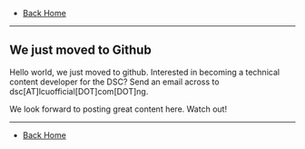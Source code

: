 * [Back Home](../README.md)

- - -

## We just moved to Github

Hello world, we just moved to github. Interested in becoming a technical content developer for the DSC? Send an email across to dsc[AT]lcuofficial[DOT]com[DOT]ng.

We look forward to posting great content here. Watch out!

- - -

* [Back Home](../README.md)